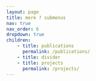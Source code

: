 ```yaml
---
layout: page
title: more ? submenus
nav: true
nav_order: 6
dropdown: true
children: 
    - title: publications
      permalink: /publications/
    - title: divider 
    - title: projects
      permalink: /projects/
---
```

